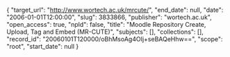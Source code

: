 {
  "target_url": "http://www.wortech.ac.uk/mrcute/", 
  "end_date": null, 
  "date": "2006-01-01T12:00:00", 
  "slug": 3833866, 
  "publisher": "wortech.ac.uk", 
  "open_access": true, 
  "npld": false, 
  "title": "Moodle Repository Create, Upload, Tag and Embed (MR-CUTE)", 
  "subjects": [], 
  "collections": [], 
  "record_id": "20060101T120000/oBhMsoAg4OIj+seBAQeHhw==", 
  "scope": "root", 
  "start_date": null
}

